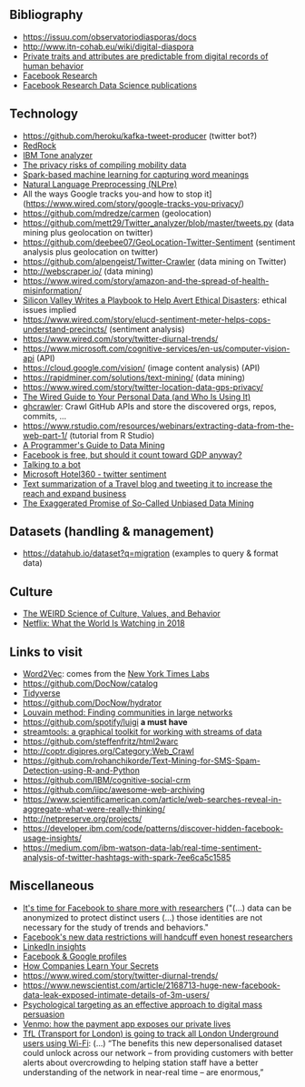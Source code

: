 ## Bibliography
* https://issuu.com/observatoriodiasporas/docs
* http://www.itn-cohab.eu/wiki/digital-diaspora
* [Private traits and attributes are predictable from digital records of human behavior](http://www.pnas.org/content/110/15/5802)
* [Facebook Research](https://research.fb.com/)
* [Facebook Research Data Science publications](https://research.fb.com/category/data-science/)

## Technology
* https://github.com/heroku/kafka-tweet-producer  (twitter bot?)
* [RedRock](https://github.com/CODAIT/redrock)
* [IBM Tone analyzer](https://github.com/watson-developer-cloud/tone-analyzer-nodejs)
* [The privacy risks of compiling mobility data](http://news.mit.edu/2018/privacy-risks-mobility-data-1207)
* [Spark-based machine learning for capturing word meanings](https://github.com/castanan/w2v)
* [Natural Language Preprocessing (NLPre)](https://github.com/NIHOPA/NLPre/)
* All the ways Google tracks you-and how to stop it](https://www.wired.com/story/google-tracks-you-privacy/)
* https://github.com/mdredze/carmen (geolocation)
* https://github.com/mett29/Twitter_analyzer/blob/master/tweets.py (data mining plus geolocation on twitter)
* https://github.com/deebee07/GeoLocation-Twitter-Sentiment  (sentiment analysis plus geolocation on twitter)
* https://github.com/alpengeist/Twitter-Crawler (data mining on Twitter)
* http://webscraper.io/  (data mining)
* https://www.wired.com/story/amazon-and-the-spread-of-health-misinformation/
* [Silicon Valley Writes a Playbook to Help Avert Ethical Disasters](https://www.wired.com/story/ethical-os/): ethical issues implied
* https://www.wired.com/story/elucd-sentiment-meter-helps-cops-understand-precincts/ (sentiment analysis)
* https://www.wired.com/story/twitter-diurnal-trends/
* https://www.microsoft.com/cognitive-services/en-us/computer-vision-api  (API)
* https://cloud.google.com/vision/  (image content analysis) (API)
* https://rapidminer.com/solutions/text-mining/  (data mining)
* https://www.wired.com/story/twitter-location-data-gps-privacy/
* [The Wired Guide to Your Personal Data (and Who Is Using It)](https://www.wired.com/story/wired-guide-personal-data-collection/)
* [ghcrawler](https://github.com/Microsoft/ghcrawler): Crawl GitHub APIs and store the discovered orgs, repos, commits, ... 
* https://www.rstudio.com/resources/webinars/extracting-data-from-the-web-part-1/  (tutorial from R Studio)
* [A Programmer's Guide to Data Mining](http://guidetodatamining.com/)
* [Facebook is free, but should it count toward GDP anyway?](http://news.mit.edu/2019/online-tools-facebook-count-toward-gdp-0326)
* [Talking to a bot](https://www.technologyreview.com/s/611655/how-to-tell-if-youre-talking-to-a-bot/)
* [Microsoft Hotel360 - twitter sentiment](https://github.com/Microsoft/SmartHotel360-Sentiment-Analysis-App)
* [Text summarization of a Travel blog and tweeting it to increase the reach and expand business](https://github.com/IBM/tweet-news-summary)
* [The Exaggerated Promise of So-Called Unbiased Data Mining](https://www.wired.com/story/the-exaggerated-promise-of-data-mining/)

## Datasets (handling & management)
* https://datahub.io/dataset?q=migration  (examples to query & format data)

## Culture
* [The WEIRD Science of Culture, Values, and Behavior](https://www.psychologicalscience.org/observer/the-weird-science-of-culture-values-and-behavior?kbid=88472)
* [Netflix: What the World Is Watching in 2018](https://www.highspeedinternet.com/resources/netflix-what-the-world-is-watching-in-2018/#methodology)

## Links to visit
* [Word2Vec](https://code.google.com/archive/p/word2vec/): comes from the [New York Times Labs](http://nytlabs.com/)
* https://github.com/DocNow/catalog
* [Tidyverse](https://www.tidyverse.org/)
* https://github.com/DocNow/hydrator
* [Louvain method: Finding communities in large networks](https://sites.google.com/site/findcommunities/)
* https://github.com/spotify/luigi  **a must have**
* [streamtools: a graphical toolkit for working with streams of data](https://github.com/nytlabs/streamtools)
* https://github.com/steffenfritz/html2warc
* http://coptr.digipres.org/Category:Web_Crawl
* https://github.com/rohanchikorde/Text-Mining-for-SMS-Spam-Detection-using-R-and-Python
* https://github.com/IBM/cognitive-social-crm
* https://github.com/iipc/awesome-web-archiving
* https://www.scientificamerican.com/article/web-searches-reveal-in-aggregate-what-were-really-thinking/
* http://netpreserve.org/projects/
* https://developer.ibm.com/code/patterns/discover-hidden-facebook-usage-insights/
* https://medium.com/ibm-watson-data-lab/real-time-sentiment-analysis-of-twitter-hashtags-with-spark-7ee6ca5c1585

## Miscellaneous 
* [It's time for Facebook to share more with researchers](https://www.wired.com/story/its-time-for-facebook-to-share-more-data-with-researchers/)  ("(...) data can be anonymized to protect distinct users (...) those identities are not necessary for the study of trends and behaviors."
* [Facebook's new data restrictions will handcuff even honest researchers](https://www.wired.com/story/fb-data-restrictions-hobble-researchers/)
* [LinkedIn insights](https://specialedition.linkedin.com/details)
* [Facebook & Google profiles](https://www.theguardian.com/commentisfree/2018/mar/28/all-the-data-facebook-google-has-on-you-privacy)
* [How Companies Learn Your Secrets](https://www.nytimes.com/2012/02/19/magazine/shopping-habits.html?pagewanted=1&_r=1&hp)
* https://www.wired.com/story/twitter-diurnal-trends/
* https://www.newscientist.com/article/2168713-huge-new-facebook-data-leak-exposed-intimate-details-of-3m-users/
* [Psychological targeting as an effective approach to digital mass persuasion](http://www.pnas.org/content/early/2017/11/07/1710966114)
* [Venmo: how the payment app exposes our private lives](https://www.theguardian.com/world/2018/jul/17/venmo-payments-app-default-privacy-settings-public-information)
* [TfL (Transport for London) is going to track all London Underground users using Wi-Fi](https://www.wired.co.uk/article/london-underground-wifi-tracking): (...) “The benefits this new depersonalised dataset could unlock across our network – from providing customers with better alerts about overcrowding to helping station staff have a better understanding of the network in near-real time – are enormous,”

